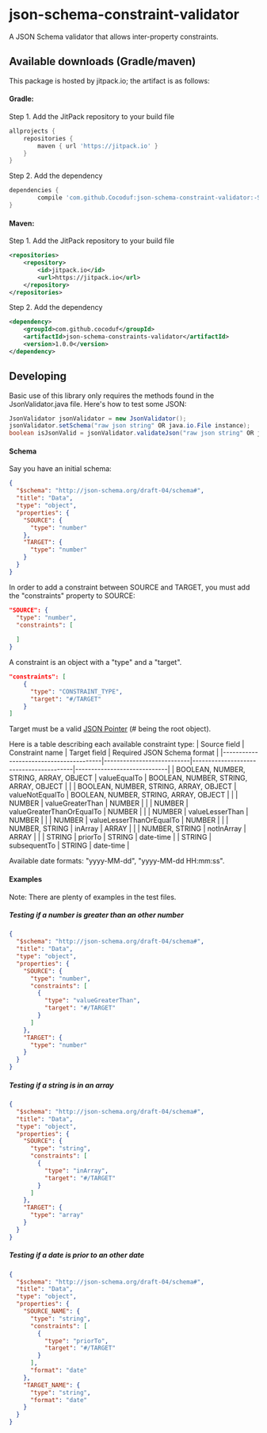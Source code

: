 # json-schema-constraint-validator
A JSON Schema validator that allows inter-property constraints.

## Available downloads (Gradle/maven)

This package is hosted by jitpack.io; the artifact is as follows:

#### Gradle:

Step 1. Add the JitPack repository to your build file
```groovy
allprojects {
    repositories {
        maven { url 'https://jitpack.io' }
    }
}
```
Step 2. Add the dependency
```groovy
dependencies {
        compile 'com.github.Cocoduf:json-schema-constraint-validator:-SNAPSHOT'
}
```

#### Maven:

Step 1. Add the JitPack repository to your build file
```xml
<repositories>
    <repository>
        <id>jitpack.io</id>
        <url>https://jitpack.io</url>
    </repository>
</repositories>
```
Step 2. Add the dependency
```xml
<dependency>
    <groupId>com.github.cocoduf</groupId>
    <artifactId>json-schema-constraints-validator</artifactId>
    <version>1.0.0</version>
</dependency>
```
## Developing

Basic use of this library only requires the methods found in the JsonValidator.java file.
Here's how to test some JSON:

```java
JsonValidator jsonValidator = new JsonValidator();
jsonValidator.setSchema("raw json string" OR java.io.File instance);
boolean isJsonValid = jsonValidator.validateJson("raw json string" OR java.io.File instance);
```

#### Schema
Say you have an initial schema:
```json
{
  "$schema": "http://json-schema.org/draft-04/schema#",
  "title": "Data",
  "type": "object",
  "properties": {
    "SOURCE": {
      "type": "number"
    },
    "TARGET": {
      "type": "number"
    }
  }
}
```

In order to add a constraint between SOURCE and TARGET, you must add the "constraints" property to SOURCE:
```json
"SOURCE": {
  "type": "number",
  "constraints": [
  
  ]
}
```

A constraint is an object with a "type" and a "target".
```json
"constraints": [
    {
      "type": "CONSTRAINT_TYPE",
      "target": "#/TARGET"
    }
]
```
Target must be a valid [JSON Pointer](https://tools.ietf.org/html/rfc6901) (# being the root object).

Here is a table describing each available constraint type:
| Source field                           | Constraint name           | Target field                           | Required JSON Schema format |
|----------------------------------------|---------------------------|----------------------------------------|-----------------------------|
| BOOLEAN, NUMBER, STRING, ARRAY, OBJECT | valueEqualTo              | BOOLEAN, NUMBER, STRING, ARRAY, OBJECT |                             |
| BOOLEAN, NUMBER, STRING, ARRAY, OBJECT | valueNotEqualTo           | BOOLEAN, NUMBER, STRING, ARRAY, OBJECT |                             |
| NUMBER                                 | valueGreaterThan          | NUMBER                                 |                             |
| NUMBER                                 | valueGreaterThanOrEqualTo | NUMBER                                 |                             |
| NUMBER                                 | valueLesserThan           | NUMBER                                 |                             |
| NUMBER                                 | valueLesserThanOrEqualTo  | NUMBER                                 |                             |
| NUMBER, STRING                         | inArray                   | ARRAY                                  |                             |
| NUMBER, STRING                         | notInArray                | ARRAY                                  |                             |
| STRING                                 | priorTo                   | STRING                                 | date-time                   |
| STRING                                 | subsequentTo              | STRING                                 | date-time                   |

Available date formats: "yyyy-MM-dd", "yyyy-MM-dd HH:mm:ss".

#### Examples
Note: There are plenty of examples in the test files.

##### Testing if a number is greater than an other number
```json
{
  "$schema": "http://json-schema.org/draft-04/schema#",
  "title": "Data",
  "type": "object",
  "properties": {
    "SOURCE": {
      "type": "number",
      "constraints": [
        {
          "type": "valueGreaterThan",
          "target": "#/TARGET"
        }
      ]
    },
    "TARGET": {
      "type": "number"
    }
  }
}
```

##### Testing if a string is in an array
```json
{
  "$schema": "http://json-schema.org/draft-04/schema#",
  "title": "Data",
  "type": "object",
  "properties": {
    "SOURCE": {
      "type": "string",
      "constraints": [
        {
          "type": "inArray",
          "target": "#/TARGET"
        }
      ]
    },
    "TARGET": {
      "type": "array"
    }
  }
}
```

##### Testing if a date is prior to an other date
```json
{
  "$schema": "http://json-schema.org/draft-04/schema#",
  "title": "Data",
  "type": "object",
  "properties": {
    "SOURCE_NAME": {
      "type": "string",
      "constraints": [
        {
          "type": "priorTo",
          "target": "#/TARGET"
        }
      ],
      "format": "date"
    },
    "TARGET_NAME": {
      "type": "string",
      "format": "date"
    }
  }
}
```
